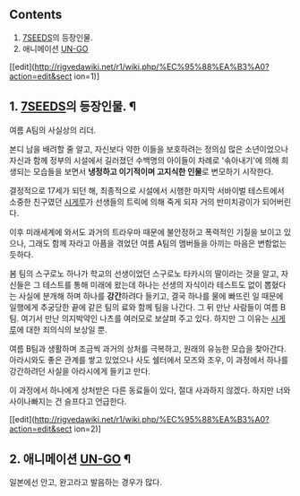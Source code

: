 ## Contents

    

1. [7SEEDS](7SEEDS.md)의 등장인물. 
2. 애니메이션 [UN-GO](UN-GO.md)

[[edit](http://rigvedawiki.net/r1/wiki.php/%EC%95%88%EA%B3%A0?action=edit&sect
ion=1)]

## 1. [7SEEDS](7SEEDS.md)의 등장인물. ¶

여름 A팀의 사실상의 리더.

  

본디 남을 배려할 줄 알고, 자신보다 약한 이들을 보호하려는 정의심 많은 소년이었으나 자신과 함께 정부의 시설에서 길러졌던 수백명의 아이들이
차례로 '솎아내기'에 의해 희생되는 모습들을 보면서 **냉정하고 이기적이며 고지식한 인물**로 변모하기 시작한다.

  

결정적으로 17세가 되던 해, 최종적으로 시설에서 시행한 마지막 서바이벌 테스트에서 소중한 친구였던
[시게루](%EC%8B%9C%EA%B2%8C%EB%A3%A8.md)가 선생들의 트릭에 의해 죽게 되자 거의 반미치광이가 되어버린다.

  

이후 미래세계에 와서도 과거의 트라우마 때문에 불안정하고 폭력적인 기질을 보이고 있으나, 그래도 함께 자라고 아픔을 겪었던 여름 A팀의
멤버들을 아끼는 마음은 변함없는 듯하다.

  

봄 팀의 스구로노 하나가 학교의 선생이었던 스구로노 타카시의 딸이라는 것을 알고, 자신들은 그 테스트를 통해 미래에 왔는데 하나는 선생의
자식이라 테스트도 없이 뽑혔다는 사실에 분개해 하며 하나를 **강간**하려다 들키고, 결국 하나를 물에 빠뜨린 일 때문에 일행에게 추궁당한
끝에 같은 팀의 료와 함께 팀을 나간다. 그 뒤 만난 사람들이 여름 B팀. 여기서 만난 의지박약인 나츠를 여러모로 보살펴 주고 있다. 하지만
그 이유는 [시게루](%EC%8B%9C%EA%B2%8C%EB%A3%A8.md)에 대한 죄의식의 보상일 뿐.

  

여름 B팀과 생활하며 조금씩 과거의 상처를 극복하고, 원래의 유능한 모습을 찾아간다. 아라시와도 좋은 관계를 쌓고 있었으나 사도 쉘터에서
모즈와 조우, 이 과정에서 하나를 강간하려던 사실을 아라시에게 들키고 만다.

  

이 과정에서 하나에게 상처받은 다른 동료들이 있다, 절대 사과하지 않겠다. 하지만 너와 사이나빠지는 건 슬프다고 언급한다.

[[edit](http://rigvedawiki.net/r1/wiki.php/%EC%95%88%EA%B3%A0?action=edit&sect
ion=2)]

## 2. 애니메이션 [UN-GO](UN-GO.md) ¶

  

일본에선 안고, 완고라고 발음하는 경우가 많다.

